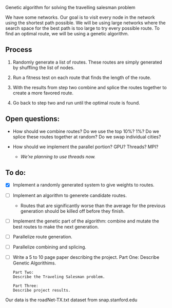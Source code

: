 Genetic algorithm for solving the travelling salesman problem

We have some networks. Our goal is to visit every node in the network
using the
shortest path possible. We will be using large networks where the
search space
for the best path is too large to try every possible route. To find an
optimal
route, we will be using a genetic algorithm.

Process
-------

1.	Randomly generate a list of routes. These routes are simply generated by shuffling the list of nodes.

2.	Run a fitness test on each route that finds the length of the route.

3.	With the results from step two combine and splice the routes together to create a more favored route.

4.	Go back to step two and run until the optimal route is found.

Open questions:
---------------

*	How should we combine routes? Do we use the top 10%? 1%? Do we splice these
	routes together at random? Do we swap individual cities?
	
*	How should we implement the parallel portion? GPU? Threads? MPI?
	*	*We're planning to use threads now.*

To do:
------

* [x]	Implement a randomly generated system to give weights to routes.
* [ ]	Implement an algorithm to generete candidate routes.
	*	Routes that are significantly worse than the average for the previous generation should be killed off before they finish.
* [ ]	Implement the genetic part of the algorithm: combine and mutate the best routes to make the next generation.
* [ ]	Parallelize route generation.
* [ ]	Parallelize combining and splicing.
* [ ]   Write a 5 to 10 page paper describing the project.
		Part One:
		Describe Genetic Algorithims.

		Part Two:
		Describe the Traveling Salesman problem.

		Part Three:
		Describe project results.
Our data is the roadNet-TX.txt dataset from snap.stanford.edu
